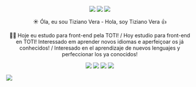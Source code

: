 <span align="center">
  
 <img src="https://img.icons8.com/fluency/48/000000/cloud-development.png"/> <img src="https://27a7x92iyp7i4yd8b4bgzvnb-wpengine.netdna-ssl.com/wp-content/uploads/2020/03/giphy-1.gif"/> <img src="https://img.icons8.com/external-kiranshastry-lineal-color-kiranshastry/64/000000/external-coding-interface-kiranshastry-lineal-color-kiranshastry.png"/> </span>
</span>

☀️ Óla, eu sou Tiziano Vera - Hola, soy Tiziano Vera 👍

 🧑‍🎓 Hoje eu estudo para front-end pela TOTI! / Hoy estudio para front-end en TOTI!
Interessado em aprender novos idiomas e aperfeiçoar os já conhecidos! / Interesado en el aprendizaje de nuevos lenguajes y perfeccionar los ya conocidos!


<img src="https://img.icons8.com/color/50/000000/html-5--v1.png"/> <img src="https://img.icons8.com/color/50/000000/css3.png"/> <img src="https://img.icons8.com/ios-filled/50/000000/javascript-logo.png"/> <img src="https://img.icons8.com/ultraviolet/50/000000/react--v2.png"/>

<img src="https://cdn.dribbble.com/users/521912/screenshots/13911181/media/2053a15d64873ea11f9e6cc5cb26f227.gif"/>
